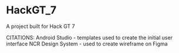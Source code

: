 # HackGT_7
A project built for Hack GT 7

CITATIONS:
Android Studio - templates used to create the initial user interface
NCR Design System - used to create wireframe on Figma 
